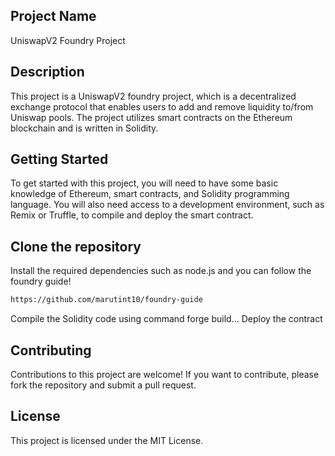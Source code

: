 ## Project Name

UniswapV2 Foundry Project

## Description

This project is a UniswapV2 foundry project, which is a decentralized exchange protocol that enables users to add and remove liquidity to/from Uniswap pools. The project utilizes smart contracts on the Ethereum blockchain and is written in Solidity.

## Getting Started

To get started with this project, you will need to have some basic knowledge of Ethereum, smart contracts, and Solidity programming language. You will also need access to a development environment, such as Remix or Truffle, to compile and deploy the smart contract.

## Clone the repository

Install the required dependencies such as node.js and you can follow the foundry guide!

```sh
https://github.com/marutint10/foundry-guide
```

Compile the Solidity code using command forge build...
Deploy the contract

## Contributing

Contributions to this project are welcome! If you want to contribute, please fork the repository and submit a pull request.

## License

This project is licensed under the MIT License.
